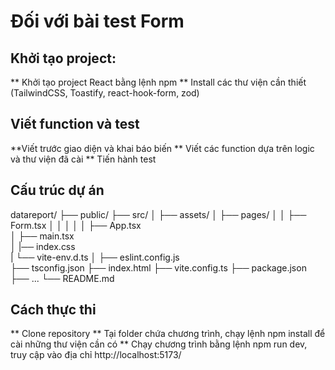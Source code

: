 # Đối với bài test Form

## Khởi tạo project:
** Khởi tạo project React bằng lệnh npm
** Install các thư viện cần thiết (TailwindCSS, Toastify, react-hook-form, zod)

## Viết function và test
**Viết trước giao diện và khai báo biến
** Viết các function dựa trên logic và thư viện đã cài
** Tiến hành test

## Cấu trúc dự án

datareport/
├── public/
├── src/
│   ├── assets/
│   ├── pages/
│   │   ├── Form.tsx
│   │
│   │
│   ├── App.tsx            
│   ├── main.tsx        
│   |── index.css       
|   └── vite-env.d.ts
│
├── eslint.config.js  
├── tsconfig.json 
├── index.html
├── vite.config.ts 
├── package.json
├── ...
└── README.md


## Cách thực thi
** Clone repository
** Tại folder chứa chương trình, chạy lệnh npm install để cài những thư viện cần có
** Chạy chương trình bằng lệnh npm run dev, truy cập vào địa chỉ http://localhost:5173/